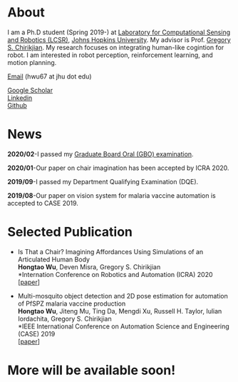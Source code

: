 # About
I am a Ph.D student (Spring 2019-) at [Laboratory for Computational Sensing and Robotics (LCSR)](https://lcsr.jhu.edu/), [Johns Hopkins University](https://www.jhu.edu/). My advisor is Prof. [Gregory S. Chirikjian](https://me.jhu.edu/faculty/gregory-s-chirikjian/). My research focuses on integrating human-like cogintion for robot. I am interested in robot perception, reinforcement learning, and motion planning.

[Email](mailto:hwu67@jhu.edu) (hwu67 at jhu dot edu)

[Google Scholar](https://scholar.google.com/citations?user=7u0TYgIAAAAJ&hl=en)  
[Linkedin](https://www.linkedin.com/me/profile-views/urn:li:wvmp:summary/)  
[Github](https://github.com/jaydenwu17)


# News
**2020/02**-I passed my [Graduate Board Oral (GBO) examination](https://homewoodgrad.jhu.edu/academics/graduate-board/graduate-board-oral-exams/).

**2020/01**-Our paper on chair imagination has been accepted by ICRA 2020.

**2019/09**-I passed my Department Qualifying Examination (DQE).

**2019/08**-Our paper on vision system for malaria vaccine automation is accepted to CASE 2019.

# Selected Publication
* Is That a Chair? Imagining Affordances Using Simulations of an Articulated Human Body <br />
  **Hongtao Wu**, Deven Misra, Gregory S. Chirikjian <br />
  *Internation Conference on Robotics and Automation (ICRA) 2020 <br />
  [[paper](https://arxiv.org/abs/1909.07572)]
 

* Multi-mosquito object detection and 2D pose estimation for automation of PfSPZ malaria vaccine production <br />
  **Hongtao Wu**, Jiteng Mu, Ting Da, Mengdi Xu, Russell H. Taylor, Iulian Iordachita, Gregory S. Chirikjian <br />
  *IEEE International Conference on Automation Science and Engineering (CASE) 2019 <br />
  [[paper](https://ieeexplore.ieee.org/abstract/document/8842953)]

# More will be available soon!
